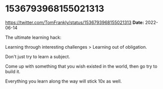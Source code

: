 # 1536793968155021313
https://twitter.com/TomFrankly/status/1536793968155021313
**Date:** 2022-06-14

The ultimate learning hack:

Learning through interesting challenges > Learning out of obligation.

Don't just try to learn a subject.

Come up with something that you wish existed in the world, then go try to build it. 

Everything you learn along the way will stick 10x as well.
